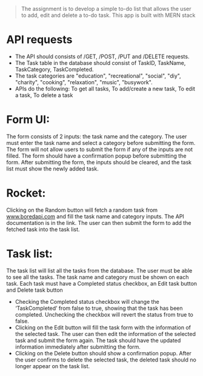 > The assignment is to develop a simple to-do list that allows the user to add, edit and delete a to-do task.
This app is built with MERN stack

# API requests
- The API should consists of /GET, /POST, /PUT and /DELETE requests.
- The Task table in the database should consist of TaskID, TaskName, TaskCategory, TaskCompleted.
- The task categories are "education", "recreational", "social", "diy", "charity", "cooking", "relaxation",
"music", "busywork".
- APIs do the following: 
To get all tasks, 
To add/create a new task,
To edit a task,
To delete a task

# Form UI:
The form consists of 2 inputs: the task name and the category. The user must enter the task name and
select a category before submitting the form. The form will not allow users to submit the form if any of
the inputs are not filled. The form should have a confirmation popup before submitting the form. After
submitting the form, the inputs should be cleared, and the task list must show the newly added task.

# Rocket:
Clicking on the Random button will fetch a random task from www.boredapi.com and
fill the task name and category inputs. The API documentation is in the link. The user can then submit
the form to add the fetched task into the task list.

# Task list:
The task list will list all the tasks from the database. The user must be able to see all the tasks. The task
name and category must be shown on each task. Each task must have a Completed status checkbox, an
Edit task button and Delete task button

- Checking the Completed status checkbox will change the ‘TaskCompleted’ from false to true,
showing that the task has been completed. Unchecking the checkbox will revert the status from
true to false.
- Clicking on the Edit button will fill the task form with the information of the selected task. The
user can then edit the information of the selected task and submit the form again. The task
should have the updated information immediately after submitting the form.
- Clicking on the Delete button should show a confirmation popup. After the user confirms to
delete the selected task, the deleted task should no longer appear on the task list.
